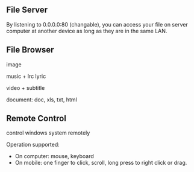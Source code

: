 ## File Server

By listening to 0.0.0.0:80 (changable), you can access your file on server computer at another device as long as they are in the same LAN.

## File Browser

image

music + lrc lyric

video + subtitle

document: doc, xls, txt, html

## Remote Control

control windows system remotely

Operation supported:
- On computer: mouse, keyboard
- On mobile: one finger to click, scroll, long press to right click or drag.